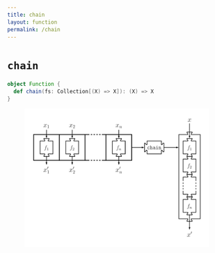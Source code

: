 ```yaml
---
title: chain
layout: function
permalink: /chain
---
```


# `chain`

~~~ scala
object Function {
  def chain(fs: Collection[(X) => X]): (X) => X
}
~~~

<figure class="diagram">
  <img src="images/chain.svg" alt="chain function">
  <!-- <figcaption class="diagram-desc"><code>chain</code> uses <code>p</code> to classify elements into two groups</figcaption> -->
</figure>

